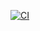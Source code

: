 [![CI](https://github.com/chimisu/simple-github-workflow-project/actions/workflows/blank.yml/badge.svg)](https://github.com/chimisu/simple-github-workflow-project/actions/workflows/blank.yml)

